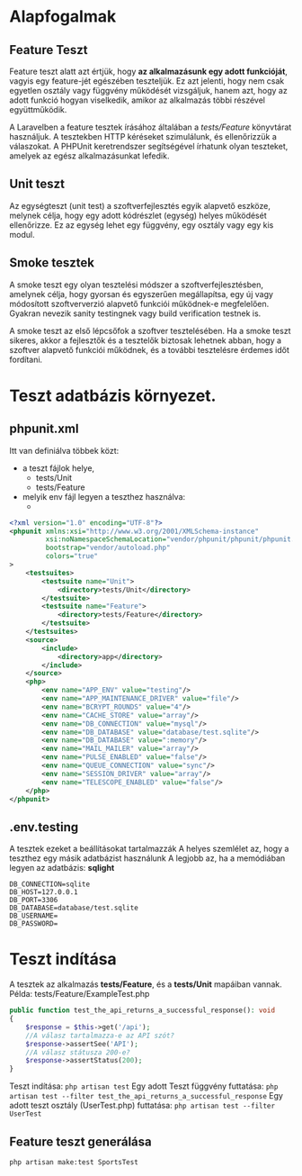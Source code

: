 # Alapfogalmak

## Feature Teszt
Feature teszt alatt azt értjük, hogy **az alkalmazásunk egy adott funkcióját**, vagyis egy feature-jét egészében teszteljük. Ez azt jelenti, hogy nem csak egyetlen osztály vagy függvény működését vizsgáljuk, hanem azt, hogy az adott funkció hogyan viselkedik, amikor az alkalmazás többi részével együttműködik.

A Laravelben a feature tesztek írásához általában a *tests/Feature* könyvtárat használjuk. A tesztekben HTTP kéréseket szimulálunk, és ellenőrizzük a válaszokat. A PHPUnit keretrendszer segítségével írhatunk olyan teszteket, amelyek az egész alkalmazásunkat lefedik.

## Unit teszt
Az egységteszt (unit test) a szoftverfejlesztés egyik alapvető eszköze, melynek célja, hogy egy adott kódrészlet (egység) helyes működését ellenőrizze. Ez az egység lehet egy függvény, egy osztály vagy egy kis modul.

## Smoke tesztek
A smoke teszt egy olyan tesztelési módszer a szoftverfejlesztésben, amelynek célja, hogy gyorsan és egyszerűen megállapítsa, egy új vagy módosított szoftververzió alapvető funkciói működnek-e megfelelően. Gyakran nevezik sanity testingnek vagy build verification testnek is.

A smoke teszt az első lépcsőfok a szoftver tesztelésében. Ha a smoke teszt sikeres, akkor a fejlesztők és a tesztelők biztosak lehetnek abban, hogy a szoftver alapvető funkciói működnek, és a további tesztelésre érdemes időt fordítani.

# Teszt adatbázis környezet.
## phpunit.xml
Itt van definiálva többek közt:
- a teszt fájlok helye, 
    - <directory>tests/Unit</directory>
    - <directory>tests/Feature</directory>
- melyik env fájl legyen a teszthez használva: 
    - <env name="APP_ENV" value="testing"/>
```xml
<?xml version="1.0" encoding="UTF-8"?>
<phpunit xmlns:xsi="http://www.w3.org/2001/XMLSchema-instance"
         xsi:noNamespaceSchemaLocation="vendor/phpunit/phpunit/phpunit.xsd"
         bootstrap="vendor/autoload.php"
         colors="true"
>
    <testsuites>
        <testsuite name="Unit">
            <directory>tests/Unit</directory>
        </testsuite>
        <testsuite name="Feature">
            <directory>tests/Feature</directory>
        </testsuite>
    </testsuites>
    <source>
        <include>
            <directory>app</directory>
        </include>
    </source>
    <php>
        <env name="APP_ENV" value="testing"/>
        <env name="APP_MAINTENANCE_DRIVER" value="file"/>
        <env name="BCRYPT_ROUNDS" value="4"/>
        <env name="CACHE_STORE" value="array"/>
        <env name="DB_CONNECTION" value="mysql"/>
        <env name="DB_DATABASE" value="database/test.sqlite"/>
        <env name="DB_DATABASE" value=":memory"/>
        <env name="MAIL_MAILER" value="array"/>
        <env name="PULSE_ENABLED" value="false"/>
        <env name="QUEUE_CONNECTION" value="sync"/>
        <env name="SESSION_DRIVER" value="array"/>
        <env name="TELESCOPE_ENABLED" value="false"/>
    </php>
</phpunit>
```

## .env.testing
A tesztek ezeket a beállításokat tartalmazzák
A helyes szemlélet az, hogy a teszthez egy másik adatbázist használunk
A legjobb az, ha a memódiában legyen az adatbázis: **sqlight**
```env
DB_CONNECTION=sqlite
DB_HOST=127.0.0.1
DB_PORT=3306
DB_DATABASE=database/test.sqlite
DB_USERNAME=
DB_PASSWORD=
```


# Teszt indítása
A tesztek az alkalmazás **tests/Feature**, és a **tests/Unit** mapáiban vannak.
Példa: tests/Feature/ExampleTest.php
```php
public function test_the_api_returns_a_successful_response(): void
{
    $response = $this->get('/api');
    //A válasz tartalmazza-e az API szót?
    $response->assertSee('API');
    //A válasz státusza 200-e?
    $response->assertStatus(200);
}
```
Teszt indítása: `php artisan test`
Egy adott Teszt függvény futtatása: `php artisan test --filter test_the_api_returns_a_successful_response`
Egy adott teszt osztály (UserTest.php) futtatása: `php artisan test --filter UserTest`

## Feature teszt generálása
`php artisan make:test SportsTest`






